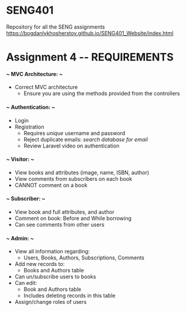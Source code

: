 # SENG401
Repository for all the SENG assignments
https://bogdanlykhosherstov.github.io/SENG401_Website/index.html

# Assignment 4 -- REQUIREMENTS
#### ~ MVC Architecture: ~
- Correct MVC architecture 
	- Ensure you are using the methods provided from the controllers 

#### ~ Authentication: ~  
- Login 
- Registration 
	- Requires *unique* username and password 
	- Reject duplicate emails: *search database for email*
	- Review Laravel video on authentication

#### ~ Visitor: ~ 
- View books and attributes (image, name, ISBN, author)
- View comments from subscribers on each book 
- CANNOT comment on a book 

#### ~ Subscriber: ~
- View book and full attributes, and author 
- Comment on book: Before and While borrowing
- Can see comments from other users 

#### ~ Admin: ~
- View all information regarding:
	- Users, Books, Authors, Subscriptions, Comments 
- Add new records to:
	- Books and Authors table 
- Can un/subscribe users to books 
- Can edit:
	- Book and Authors table 
	- Includes deleting records in this table 
- Assign/change roles of users 
